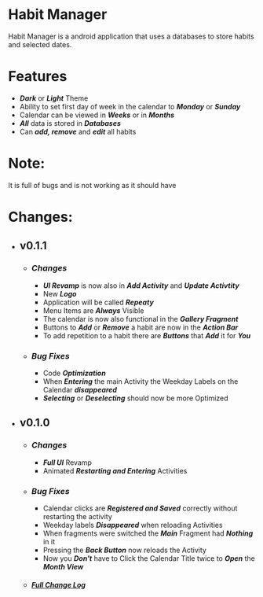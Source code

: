 # Habit Manager
Habit Manager is a android application that uses a databases to store habits and selected dates.

# Features
- **_Dark_** or **_Light_** Theme
- Ability to set first day of week in the calendar to **_Monday_** or **_Sunday_**
- Calendar can be viewed in **_Weeks_** or in **_Months_**
- **_All_** data is stored in **_Databases_**
- Can **_add, remove_** and **_edit_** all habits

# Note:
It is full of bugs and is not working as it should have


# Changes:
- ## v0.1.1
     - ### **_Changes_**
       - **_UI Revamp_** is now also in **_Add Activity_** and **_Update Activtity_**
       - New **_Logo_**
       - Application will be called **_Repeaty_**
       - Menu Items are **_Always_** Visible
       - The calendar is now also functional in the **_Gallery Fragment_**
       - Buttons to **_Add_** or **_Remove_** a habit are now in the **_Action Bar_**
       - To add repetition to a habit there are **_Buttons_** that **_Add_** it for **_You_**

    - ### **_Bug Fixes_**
      - Code **_Optimization_**
      - When **_Entering_** the main Activity the Weekday Labels on the Calendar **_disappeared_**
      - **_Selecting_** or **_Deselecting_** should now be more Optimized

- ## v0.1.0
     - ### **_Changes_**
       - **_Full UI_** Revamp
       - Animated **_Restarting and Entering_** Activities

    - ### **_Bug Fixes_**
      - Calendar clicks are **_Registered and Saved_** correctly without restarting the activity
      - Weekday labels **_Disappeared_** when reloading Activities
      - When fragments were switched the **_Main_** Fragment had **_Nothing_** in it
      - Pressing the **_Back Button_** now reloads the Activity
      - Now you **_Don't_** have to Click the Calendar Title twice to **_Open_** the **_Month View_**


  - ##### [Full Change Log](CHANGELOG.md)
